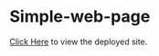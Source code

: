 # Simple-web-page

[Click Here](https://simple-site-aravind.netlify.app/#) to view the deployed site.
